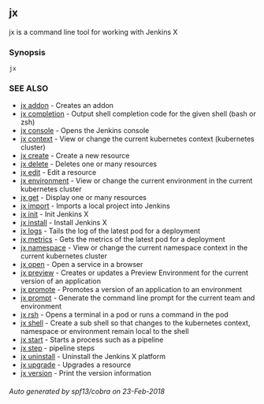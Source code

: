 ## jx

jx is a command line tool for working with Jenkins X

### Synopsis



 

```
jx
```

### SEE ALSO
* [jx addon](jx_addon.md)	 - Creates an addon
* [jx completion](jx_completion.md)	 - Output shell completion code for the given shell (bash or zsh)
* [jx console](jx_console.md)	 - Opens the Jenkins console
* [jx context](jx_context.md)	 - View or change the current kubernetes context (kubernetes cluster)
* [jx create](jx_create.md)	 - Create a new resource
* [jx delete](jx_delete.md)	 - Deletes one or many resources
* [jx edit](jx_edit.md)	 - Edit a resource
* [jx environment](jx_environment.md)	 - View or change the current environment in the current kubernetes cluster
* [jx get](jx_get.md)	 - Display one or many resources
* [jx import](jx_import.md)	 - Imports a local project into Jenkins
* [jx init](jx_init.md)	 - Init Jenkins X
* [jx install](jx_install.md)	 - Install Jenkins X
* [jx logs](jx_logs.md)	 - Tails the log of the latest pod for a deployment
* [jx metrics](jx_metrics.md)	 - Gets the metrics of the latest pod for a deployment
* [jx namespace](jx_namespace.md)	 - View or change the current namespace context in the current kubernetes cluster
* [jx open](jx_open.md)	 - Open a service in a browser
* [jx preview](jx_preview.md)	 - Creates or updates a Preview Environment for the current version of an application
* [jx promote](jx_promote.md)	 - Promotes a version of an application to an environment
* [jx prompt](jx_prompt.md)	 - Generate the command line prompt for the current team and environment
* [jx rsh](jx_rsh.md)	 - Opens a terminal in a pod or runs a command in the pod
* [jx shell](jx_shell.md)	 - Create a sub shell so that changes to the kubernetes context, namespace or environment remain local to the shell
* [jx start](jx_start.md)	 - Starts a process such as a pipeline
* [jx step](jx_step.md)	 - pipeline steps
* [jx uninstall](jx_uninstall.md)	 - Uninstall the Jenkins X platform
* [jx upgrade](jx_upgrade.md)	 - Upgrades a resource
* [jx version](jx_version.md)	 - Print the version information

###### Auto generated by spf13/cobra on 23-Feb-2018
